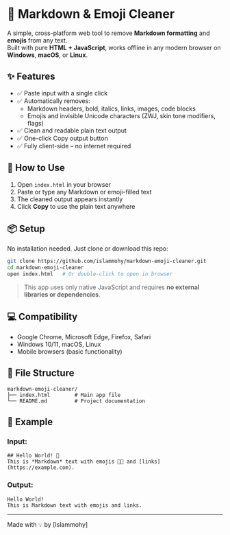 
# 🧹 Markdown & Emoji Cleaner

A simple, cross-platform web tool to remove **Markdown formatting** and **emojis** from any text.  
Built with pure **HTML + JavaScript**, works offline in any modern browser on **Windows**, **macOS**, or **Linux**.

## ✨ Features

- ✅ Paste input with a single click
- ✅ Automatically removes:
  - Markdown headers, bold, italics, links, images, code blocks
  - Emojis and invisible Unicode characters (ZWJ, skin tone modifiers, flags)
- ✅ Clean and readable plain text output
- ✅ One-click Copy output button
- ✅ Fully client-side – no internet required

## 🔧 How to Use

1. Open `index.html` in your browser
2. Paste or type any Markdown or emoji-filled text
3. The cleaned output appears instantly
4. Click **Copy** to use the plain text anywhere

## 📦 Setup

No installation needed. Just clone or download this repo:

```bash
git clone https://github.com/islammohy/markdown-emoji-cleaner.git
cd markdown-emoji-cleaner
open index.html   # Or double-click to open in browser
````

> This app uses only native JavaScript and requires **no external libraries or dependencies**.

## 💻 Compatibility

* Google Chrome, Microsoft Edge, Firefox, Safari
* Windows 10/11, macOS, Linux
* Mobile browsers (basic functionality)

## 📁 File Structure

```
markdown-emoji-cleaner/
├── index.html        # Main app file
└── README.md         # Project documentation
```

## 🤖 Example

### Input:

```
## Hello World! 👋  
This is *Markdown* text with emojis 🐱‍👤 and [links](https://example.com).
```

### Output:

```
Hello World!  
This is Markdown text with emojis and links.
```

---

Made with 💡 by \[Islammohy]

